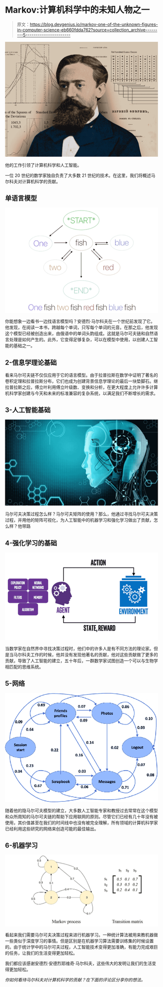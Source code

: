 # Markov:计算机科学中的未知人物之一

> 原文：<https://blog.devgenius.io/markov-one-of-the-unknown-figures-in-computer-science-eb660fdda762?source=collection_archive---------5----------------------->

![](img/bbaa7cf62a80e96b1476c2721c7da72f.png)

他的工作引领了计算机科学和人工智能。

一位 20 世纪的数学家独自负责了大多数 21 世纪的技术。在这里，我们将概述马尔科夫对计算机科学的贡献。

## 单语言模型

![](img/667e256ba37b0f94b2a3e26f888902b8.png)

你能想象一边看书一边找语言模型吗？安德烈·马尔科夫在一个世纪前发现了它。他发现，在阅读一本书，跨越每个单词，只写每个单词的元音。在那之后，他发现这个模型已经被创造出来，由俄语中的单词头韵组成。这就是马尔可夫链和自然语言处理是如何产生的。此外，它变得足够复杂，可以在模型中使用，以创建人工智能的基础之一。

## 2-信息学理论基础

看来马尔可夫链不仅仅应用于它的语言模型。由于拉普拉斯在数学中证明了著名的卷积定理和拉普拉斯分布，它们也成为创建背景信息学理论的最后一块垫脚石。继拉普拉斯之后，傅立叶利用傅立叶级数、变换和分析，在更大程度上允许许多计算机科学家创建与今天和未来的标准兼容的复杂系统，以满足我们不断增长的需求。

## 3-人工智能基础

![](img/8983170beef03462cca76f9897385a5b.png)

马尔可夫决策过程怎么样？马尔可夫矩阵的使用？那么，他通过寻找马尔可夫决策过程，并用他的矩阵可视化，为人工智能中的机器学习和强化学习做出了贡献，怎么样？他带路

## 4-强化学习的基础

![](img/e0541587183a609979ea7dc5396b908b.png)

当数学家在自然界中寻找决策过程时，他们中的许多人是有不同方法的理论家。但是当马尔科夫工作的时候，他并没有发现他著名的贡献，他对这些贡献做了更多的贡献，导致了人工智能的建立，五十年后，一群数学家试图创造一个可以与生物学相匹配的思维系统。

## 5-网络

![](img/0309ed83e7ba047ea06d486064756670.png)

随着他的隐马尔可夫模型的建立，大多数人工智能专家和教授过去常常在这个模型和众所周知的马尔可夫链的帮助下应用联网的原则。尽管它们已经有几十年没有被使用，其价值甚至在我们的时间线中也没有被完全理解，所有领域的计算机科学家已经利用这些研究的网络来创造可能的最佳输出。

## 6-机器学习

![](img/c25aca5cb37923c6e9823dcea9d270fb.png)

看起来我们需要马尔可夫决策过程来进行机器学习。一种统计算法被用来教机器做一些类似于深度学习的事情。但是区别是在机器学习算法需要训练集的时候设置的。由于统计学中的马尔可夫过程，人工智能技术变得更加准确，有能力完成艰巨的任务，让我们的生活变得更加轻松。

我们都应该感谢安德烈·安德烈耶维奇·马尔科夫，这些伟大的发明让我们的生活变得更加轻松。

*你如何看待马尔科夫对计算机科学的贡献？在下面的评论区分享你的想法。*